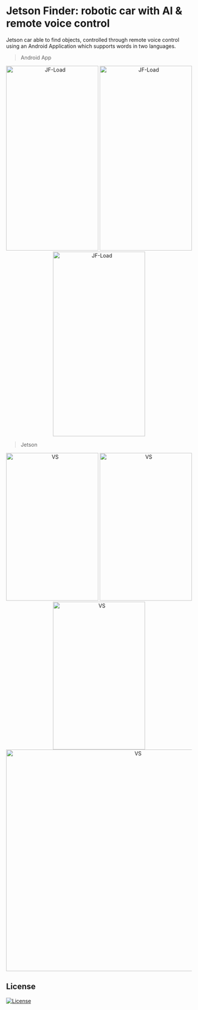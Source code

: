 # Jetson Finder: robotic car with AI & remote voice control
Jetson car able to find objects, controlled through remote voice control using an Android Application which supports words in two languages.

> Android App

<p align="center">
<a href="https://github.com/dannymanastireanu/JetsonFinder"><img src="https://i.imgur.com/Ir6fVWo.jpg" title="JF" alt="JF-Load" width = 250px height=500px></a>
<a href="https://github.com/dannymanastireanu/JetsonFinder"><img src="https://i.imgur.com/mIiReZY.jpg" title="JF" alt="JF-Load" width = 250px height=500px></a> 
<a href="https://github.com/dannymanastireanu/JetsonFinder"><img src="https://i.imgur.com/Yv4KYbO.jpg" title="JF" alt="JF-Load" width = 250px height=500px></a> 
</p>

> Jetson

<p align="center">
<a href="https://github.com/dannymanastireanu/JetsonFinder"><img src="https://i.imgur.com/bBIJMmC.jpg" title="JF" alt="VS" width = 250px height=400px></a>
<a href="https://github.com/dannymanastireanu/JetsonFinder"><img src="https://i.imgur.com/gKv5xn0.jpg" title="JF" alt="VS" width = 250px height=400px></a> 
<a href="https://github.com/dannymanastireanu/JetsonFinder"><img src="https://i.imgur.com/yDSryvY.jpg" title="JF" alt="VS" width = 250px height=400px></a> 
<a href="https://github.com/dannymanastireanu/JetsonFinder"><img src="https://i.imgur.com/wiDhZBz.jpg" title="JF" alt="VS" width = 700px height=600px></a> 
</p>


## License
[![License](http://img.shields.io/:license-mit-blue.svg?style=flat-square)](http://badges.mit-license.org)
